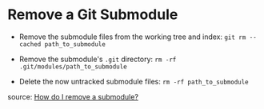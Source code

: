 # Remove a Git Submodule


* Remove the submodule files from the working tree and index: `git rm --cached path_to_submodule`

* Remove the submodule's `.git` directory: `rm -rf .git/modules/path_to_submodule`

* Delete the now untracked submodule files: `rm -rf path_to_submodule`

source: [How do I remove a submodule?](https://stackoverflow.com/a/1260982/12089581)
